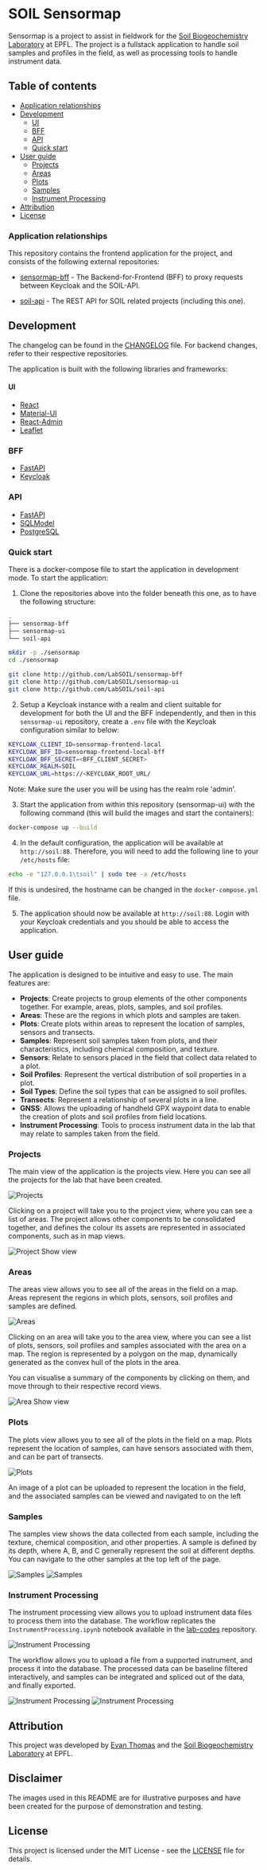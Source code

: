 # SOIL Sensormap

Sensormap is a project to assist in fieldwork for the
[Soil Biogeochemistry Laboratory](https://www.epfl.ch/labs/soil/) at EPFL. The
project is a fullstack application to handle soil samples and profiles in the
field, as well as processing tools to handle instrument data.

## Table of contents

- [Application relationships](#application-relationships)
- [Development](#development)
    - [UI](#ui)
    - [BFF](#bff)
    - [API](#api)
    - [Quick start](#quick-start)
- [User guide](#user-guide)
    - [Projects](#projects)
    - [Areas](#areas)
    - [Plots](#plots)
    - [Samples](#samples)
    - [Instrument Processing](#instrument-processing)
- [Attribution](#attribution)
- [License](#license)

### Application relationships
This repository contains the frontend application for the project, and consists
of the following external repositories:

- [sensormap-bff](https://github.com/LabSOIL/sensormap-bff) - The
Backend-for-Frontend (BFF) to proxy requests between Keycloak and the SOIL-API.

- [soil-api](https://github.com/LabSOIL/soil-api) - The REST API for SOIL
related projects (including this one).


## Development

The changelog can be found in the [CHANGELOG](./CHANGELOG.md) file. For
backend changes, refer to their respective repositories.

The application is built with the following libraries and frameworks:

#### UI

- [React](https://reactjs.org/)
- [Material-UI](https://material-ui.com/)
- [React-Admin](https://marmelab.com/react-admin/)
- [Leaflet](https://leafletjs.com/)

### BFF

- [FastAPI](https://fastapi.tiangolo.com/)
- [Keycloak](https://www.keycloak.org/)

### API

- [FastAPI](https://fastapi.tiangolo.com/)
- [SQLModel](https://sqlmodel.tiangolo.com/)
- [PostgreSQL](https://www.postgresql.org/)


### Quick start

There is a docker-compose file to start the application in development mode. To
start the application:

1. Clone the repositories above into the folder beneath this one, as to have
the following structure:

```bash
.
├── sensormap-bff
├── sensormap-ui
└── soil-api
```

```bash
mkdir -p ./sensormap
cd ./sensormap

git clone http://github.com/LabSOIL/sensormap-bff
git clone http://github.com/LabSOIL/sensormap-ui
git clone http://github.com/LabSOIL/soil-api
```

2. Setup a Keycloak instance with a realm and client suitable for development
for both the UI and the BFF independently, and then in this `sensormap-ui`
repository, create a `.env` file with the Keycloak configuration similar to
below:

```bash
KEYCLOAK_CLIENT_ID=sensormap-frontend-local
KEYCLOAK_BFF_ID=sensormap-frontend-local-bff
KEYCLOAK_BFF_SECRET=<BFF_CLIENT_SECRET>
KEYCLOAK_REALM=SOIL
KEYCLOAK_URL=https://<KEYCLOAK_ROOT_URL/
```

Note: Make sure the user you will be using has the realm role 'admin'.

3. Start the application from within this repository (sensormap-ui) with the
following command (this will build the images and start the containers):

```bash
docker-compose up --build
```

4. In the default configuration, the application will be available at
`http://soil:88`. Therefore, you will need to add the following line to your
`/etc/hosts` file:

```bash
echo -e "127.0.0.1\tsoil" | sudo tee -a /etc/hosts
```

If this is undesired, the hostname can be changed in the `docker-compose.yml`
file.

5. The application should now be available at `http://soil:88`. Login with your
Keycloak credentials and you should be able to access the application.


## User guide

The application is designed to be intuitive and easy to use. The main features
are:

- **Projects**: Create projects to group elements of the other components
together. For example, areas, plots, samples, and soil profiles.
- **Areas**: These are the regions in which plots and samples are taken.
- **Plots**: Create plots within areas to represent the location of samples,
sensors and transects.
- **Samples**: Represent soil samples taken from plots, and their
characteristics, including chemical composition, and texture.
- **Sensors**: Relate to sensors placed in the field that collect data related
to a plot.
- **Soil Profiles**: Represent the vertical distribution of soil properties in
a plot.
- **Soil Types**: Define the soil types that can be assigned to soil profiles.
- **Transects**: Represent a relationship of several plots in a line.
- **GNSS**: Allows the uploading of handheld GPX waypoint data to enable the
creation of plots and soil profiles from field locations.
- **Instrument Processing**: Tools to process instrument data in the lab that
may relate to samples taken from the field.


### Projects

The main view of the application is the projects view. Here you can see all the
projects for the lab that have been created.

![Projects](./docs/resources/projectlist.png)

Clicking on a project will take you to the project view, where you can see a
list of areas. The project allows other components to be consolidated together,
and defines the colour its assets are represented in associated components,
such as in map views.

![Project Show view](./docs/resources/projectshow.png)

### Areas

The areas view allows you to see all of the areas in the field on a map. Areas
represent the regions in which plots, sensors, soil profiles and samples are
defined.

![Areas](./docs/resources/arealist.png)

Clicking on an area will take you to the area view, where you can see a list of
plots, sensors, soil profiles and samples associated with the area on a map.
The region is represented by a polygon on the map, dynamically generated as
the convex hull of the plots in the area.

You can visualise a summary of the components by clicking on them, and move
through to their respective record views.

![Area Show view](./docs/resources/areashow.png)

### Plots

The plots view allows you to see all of the plots in the field on a map. Plots
represent the location of samples, can have sensors associated with them, and
can be part of transects.

![Plots](./docs/resources/plotshow.png)

An image of a plot can be uploaded to represent the location in the field, and
the associated samples can be viewed and navigated to on the left

### Samples

The samples view shows the data collected from each sample, including the
texture, chemical composition, and other properties. A sample is defined by
its depth, where A, B, and C generally represent the soil at different
depths. You can navigate to the other samples at the top left of the page.

![Samples](./docs/resources/sampleshowtexture.png)
![Samples](./docs/resources/sampleshowmicrobial.png)

### Instrument Processing

The instrument processing view allows you to upload instrument data files to
process them into the database. The workflow replicates the
`InstrumentProcessing.ipynb` notebook available in the
[lab-codes](https://github.com/LabSOIL/lab-codes) repository.


![Instrument Processing](./docs/resources/instrumentprocessingshow.png)


The workflow allows you to upload a file from a supported instrument, and
process it into the database. The processed data can be baseline filtered
interactively, and samples can be integrated and spliced out of the data, and
finally exported.

![Instrument Processing](./docs/resources/instrumentprocessingbaselinefilter.png)
![Instrument Processing](./docs/resources/instrumentprocessingintegral.png)


## Attribution

This project was developed by [Evan Thomas](https://github.com/evanjt) and the
[Soil Biogeochemistry Laboratory](https://www.epfl.ch/labs/soil/) at EPFL.

## Disclaimer

The images used in this README are for illustrative purposes and have been
created for the purpose of demonstration and testing.

## License

This project is licensed under the MIT License - see the [LICENSE](./LICENSE.md)
file for details.
